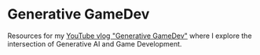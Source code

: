 # Generative GameDev
Resources for my [YouTube vlog "Generative GameDev"](https://www.youtube.com/@generative-gamedev) where I explore the intersection of Generative AI and Game Development.

